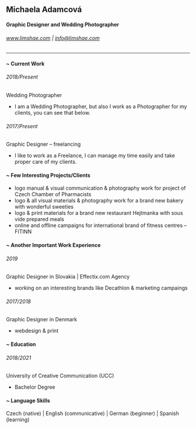 ## Michaela Adamcová
#### Graphic Designer and Wedding Photographer
###### www.limshae.com | info@limshae.com

----

#### ~ Current Work

###### 2018/Present
Wedding Photographer
- I am a Wedding Photographer, but also I work as a Photographer for my clients, you can see that below.

###### 2017/Present
Graphic Designer – freelancing
- I like to work as a Freelance, I can manage my time easily and take proper care of my clients.

#### ~ Few Interesting Projects/Clients
- logo manual & visual communication & photography work for project of Czech Chamber of Pharmacists
- logo & all visual materials & photography work for a brand new bakery with wonderful sweeties
- logo & print materials for a brand new restaurant Hejtmanka with sous vide prepared meals
- online and offline campaigns for international brand of fitness centres – FITINN

#### ~ Another Important Work Experience

###### 2019
Graphic Designer in Slovakia | Effectix.com Agency
- working on an interesting brands like Decathlon & marketing campaings

###### 2017/2018
Graphic Designer in Denmark
- webdesign &  print

#### ~ Education
###### 2018/2021
University of Creative Communication (UCC)
- Bachelor Degree

#### ~ Language Skills
Czech (native) | English (communicative) | German (beginner) | Spanish (learning)
